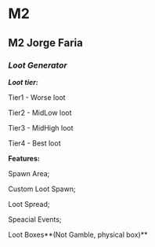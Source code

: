 # M2
## **M2 Jorge Faria** 
### ***Loot Generator***

***Loot tier:***

Tier1 - Worse loot

Tier2 - MidLow loot

Tier3 - MidHigh loot 

Tier4 - Best loot

**Features:**

Spawn Area;

Custom Loot Spawn;

Loot Spread;

Speacial Events;

Loot Boxes**(Not Gamble, physical box)**
